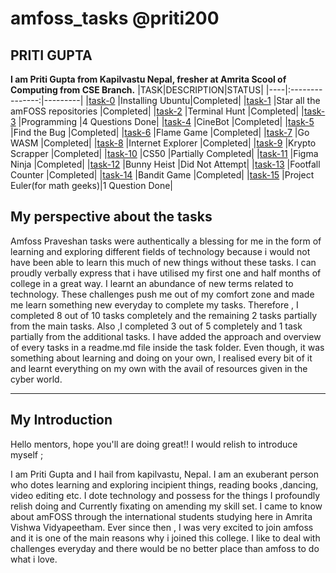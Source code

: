 # amfoss_tasks @priti200
## PRITI GUPTA 
**I  am  Priti  Gupta  from  Kapilvastu  Nepal,  fresher at  Amrita  Scool  of  Computing  from  CSE  Branch.**
|TASK|DESCRIPTION|STATUS|
|----|:---------------:|---------|
|[task-0](https://github.com/priti200/amfoss_tasks/tree/main/task-00)   |Installing Ubuntu|Completed|
|[task-1](https://github.com/priti200/amfoss_tasks/tree/main/task-01)   |Star all the amFOSS repositories	|Completed|
|[task-2](https://github.com/priti200/amfoss_tasks/tree/main/task-02)   |Terminal Hunt                    |Completed|
|[task-3](https://github.com/priti200/amfoss_tasks/tree/main/task-03)   |Programming                  |4 Questions Done|
|[task-4](https://github.com/priti200/amfoss_tasks/tree/main/task-04)   |CineBot                      |Completed|
|[task-5](https://github.com/priti200/amfoss_tasks/tree/main/task-05)   |Find the Bug                 |Completed|
|[task-6](https://github.com/priti200/amfoss_tasks/tree/main/task-06)   |Flame Game	               	 |Completed|
|[task-7](https://github.com/priti200/amfoss_tasks/tree/main/task-07)   |Go WASM                      |Completed|
|[task-8](https://github.com/priti200/amfoss_tasks/tree/main/task-08)   |Internet Explorer            |Completed|
|[task-9](https://github.com/priti200/amfoss_tasks/tree/main/task-09)   |Krypto Scrapper              |Completed|
|[task-10](https://github.com/priti200/amfoss_tasks/tree/main/task-10)  |CS50                         |Partially Completed|
|[task-11](https://github.com/priti200/amfoss_tasks/tree/main/task-11)  |Figma Ninja                  |Completed|
|[task-12](https://github.com/priti200/amfoss_tasks/tree/main/task-12) |Bunny Heist                  |Did  Not Attempt|
|[task-13](https://github.com/priti200/amfoss_tasks/tree/main/task-13)  |Footfall Counter             |Completed|
|[task-14](https://github.com/priti200/amfoss_tasks/tree/main/task-14)  |Bandit Game                  |Completed|
|[task-15](https://github.com/priti200/amfoss_tasks/tree/main/task-15)  |Project Euler(for math geeks)|1 Question Done|

##  My perspective about the tasks

Amfoss Praveshan tasks were authentically a blessing for me in the form of learning and exploring different fields of technology because i would not have been able to learn this much of new things without these tasks. I can proudly verbally express that i have utilised my first one and half months of college in a great way. I learnt an abundance of new terms related to technology. These challenges  push me out of my comfort zone and made me learn something new everyday to complete my tasks. Therefore , I completed 8 out of 10 tasks completely and the remaining 2 tasks partially from the main tasks.  Also ,I completed 3 out of 5 completely and 1 task partially from the  additional tasks. I have added the approach and overview of every tasks in a readme.md file inside the task folder.  Even though, it was something about learning and doing on your own, I realised every bit of it and learnt everything on my own with the avail of resources given in the cyber world.

---
## My Introduction

Hello mentors,  hope you'll are doing great!!
I would relish to introduce myself ; 

I am Priti Gupta and I hail from kapilvastu, Nepal.
I am an exuberant  person who dotes  learning and exploring incipient things, reading books ,dancing, video editing etc. I dote technology  and possess for the things I profoundly relish doing and Currently fixating on amending my skill set. I came to know about amFOSS through the international students studying here in Amrita  Vishwa  Vidyapeetham.  Ever since then , I was very excited to join amfoss and it is one of the main reasons why i joined this college. I like to deal with challenges everyday and there would be no better place than amfoss to do what i love.








